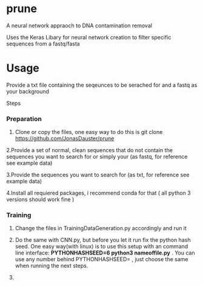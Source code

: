 # prune
A neural network appraoch to DNA contamination removal

Uses the Keras Libary for neural network creation to filter specific sequences from a fastq/fasta

# Usage

Provide a txt file containing the seqeunces to be serached for and a fastq as your background

Steps

### Preparation

1. Clone or copy the files, one easy way to do this is git clone https://github.com/JonasDauster/prune

2.Provide a set of normal, clean sequences that do not contain the sequences you want to search for or simply your  (as fastq, for reference see example data)

3.Provide the sequences you want to search for (as txt, for reference see example data)

4.Install all requiered packages, i recommend conda for that ( all python 3 versions should work fine )

### Training
1. Change the files in TrainingDataGeneration.py accordingly and run it

2. Do the same with CNN.py, but before you let it run fix the python hash seed. One easy way(with linux) is to use this setup with an command line interface:  __PYTHONHASHSEED=6 python3 nameoffile.py__ . You can use any number behind PYTHONHASHSEED= , just choose the same when running the next steps.

3.
